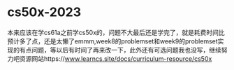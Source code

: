 # cs50x-2023
本来应该在学cs61a之前学cs50x的，问题不大最后还是学完了，就是耗费时间比预计多了点，还是太懒了emmm,week8的problemset和week9的problemset实现的有点问题，等以后有时间了再来改一下，此外还有可选问题我也没写，继续努力吧资源网站https://www.learncs.site/docs/curriculum-resource/cs50x
